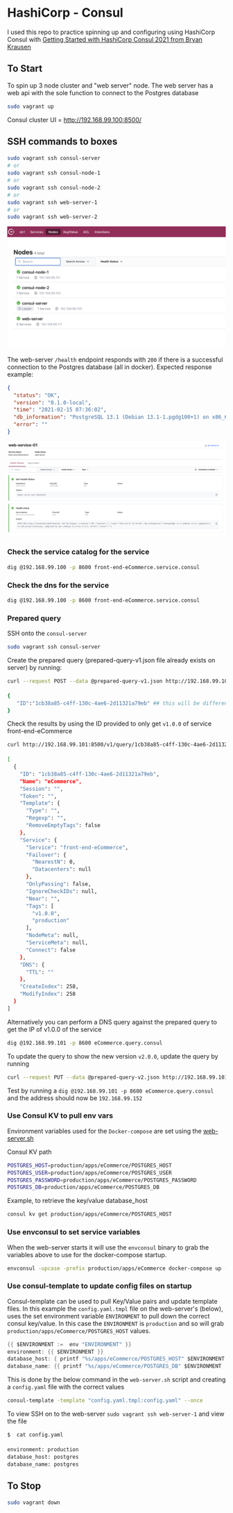 # HashiCorp - Consul

I used this repo to practice spinning up and configuring using HashiCorp Consul with [Getting Started with HashiCorp Consul 2021 from Bryan Krausen](https://www.udemy.com/course/hashicorp-consul/?)

## To Start

To spin up 3 node cluster and "web server" node.
The web server has a web api with the sole function to connect to the Postgres database

```bash
sudo vagrant up
```

Consul cluster UI = http://192.168.99.100:8500/

## SSH  commands to boxes

``` bash
sudo vagrant ssh consul-server
# or
sudo vagrant ssh consul-node-1
# or 
sudo vagrant ssh consul-node-2
# or 
sudo vagrant ssh web-server-1
# or 
sudo vagrant ssh web-server-2
```

![consul](./images/consul.png)

The web-server `/health` endpoint responds with `200` if there is a successful connection to the Postgres database (all in docker). 
Expected response example:

```json
{
  "status": "OK",
  "version": "0.1.0-local",
  "time": "2021-02-15 07:36:02",
  "db_information": "PostgreSQL 13.1 (Debian 13.1-1.pgdg100+1) on x86_64-pc-linux-gnu, compiled by gcc (Debian 8.3.0-6) 8.3.0, 64-bit",
  "error": ""
}
```

![front-end-eCommerce](../images/healthcheck.png)

### Check the service catalog for the service

```bash
dig @192.168.99.100 -p 8600 front-end-eCommerce.service.consul
```

### Check the dns for the service

```bash
dig @192.168.99.100 -p 8600 front-end-eCommerce.service.consul
```

### Prepared query

SSH onto the `consul-server`

```bash
sudo vagrant ssh consul-server
```

Create the prepared query (prepared-query-v1.json file already exists on server) by running:

```bash
curl --request POST --data @prepared-query-v1.json http://192.168.99.101:8500/v1/query | jq

{
   "ID":"1cb38a85-c4ff-130c-4ae6-2d11321a79eb" ## this will be different for you
}
```

Check the results by using the ID provided to only get `v1.0.0` of service front-end-eCommerce

```bash
curl http://192.168.99.101:8500/v1/query/1cb38a85-c4ff-130c-4ae6-2d11321a79eb | jq ## note your ID will be different

[
  {
    "ID": "1cb38a85-c4ff-130c-4ae6-2d11321a79eb",
    "Name": "eCommerce",
    "Session": "",
    "Token": "",
    "Template": {
      "Type": "",
      "Regexp": "",
      "RemoveEmptyTags": false
    },
    "Service": {
      "Service": "front-end-eCommerce",
      "Failover": {
        "NearestN": 0,
        "Datacenters": null
      },
      "OnlyPassing": false,
      "IgnoreCheckIDs": null,
      "Near": "",
      "Tags": [
        "v1.0.0",
        "production"
      ],
      "NodeMeta": null,
      "ServiceMeta": null,
      "Connect": false
    },
    "DNS": {
      "TTL": ""
    },
    "CreateIndex": 258,
    "ModifyIndex": 258
  }
]
```

Alternatively you can perform a DNS query against the prepared query to get the IP of v1.0.0 of the service

```bash
dig @192.168.99.101 -p 8600 eCommerce.query.consul
```

To update the query to show the new version `v2.0.0`, update the query by running

```bash
curl --request PUT --data @prepared-query-v2.json http://192.168.99.101:8500/v1/query/<YOUR QUERY ID>
```

Test by running a `dig @192.168.99.101 -p 8600 eCommerce.query.consul` and the address should now be `192.168.99.152`

### Use Consul KV to pull env vars

Environment variables used for the `Docker-compose` are set using the [web-server.sh](./web-server.sh)

Consul KV path

```bash
POSTGRES_HOST=production/apps/eCommerce/POSTGRES_HOST
POSTGRES_USER=production/apps/eCommerce/POSTGRES_USER
POSTGRES_PASSWORD=production/apps/eCommerce/POSTGRES_PASSWORD
POSTGRES_DB=production/apps/eCommerce/POSTGRES_DB
```

Example, to retrieve the key/value database_host

```bash
consul kv get production/apps/eCommerce/POSTGRES_HOST
```

### Use envconsul to set service variables

When the web-server starts it will use the `envconsul` binary to grab the variables above to use for the docker-compose startup.

```bash
envconsul -upcase -prefix production/apps/eCommerce docker-compose up -d
```

### Use consul-template to update config files on startup

Consul-template can be used to pull Key/Value pairs and update template files.
In this example the `config.yaml.tmpl` file on the web-server's (below), uses the set environment variable `ENVIRONMENT` to pull down the correct consul key/value.
In this case the `ENVIRONMENT` is `production` and so will grab `production/apps/eCommerce/POSTGRES_HOST` values.

```go
{{ $ENVIRONMENT :=  env "ENVIRONMENT" }}
environment: {{ $ENVIRONMENT }}
database_host: { printf "%s/apps/eCommerce/POSTGRES_HOST" $ENVIRONMENT | key}}
database_name: {{ printf "%s/apps/eCommerce/POSTGRES_DB" $ENVIRONMENT | key}}
```

This is done by the below command in the `web-server.sh` script and creating a `config.yaml` file with the correct values

```bash
consul-template -template "config.yaml.tmpl:config.yaml" --once
```

To view SSH on to the web-server `sudo vagrant ssh web-server-1` and view the file

```bash
$  cat config.yaml

environment: production
database_host: postgres
database_name: postgres
```

## To Stop

```bash
sudo vagrant down
```